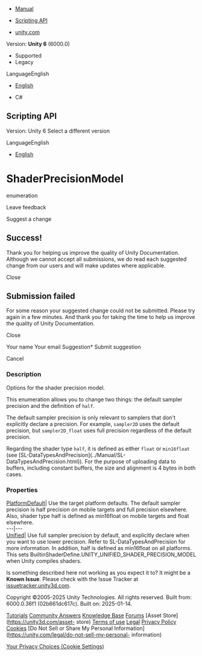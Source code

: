 [ ]()

  * [Manual](../Manual/index.html)
  * [Scripting API](../ScriptReference/index.html)

  * [unity.com](https://unity.com/)

Version: **Unity 6** (6000.0)

  * Supported
  * Legacy

LanguageEnglish

  * [English]()

  * C#

[ ](https://docs.unity3d.com)

## Scripting API

Version: Unity 6 Select a different version

LanguageEnglish

  * [English]()

# ShaderPrecisionModel

enumeration

Leave feedback

Suggest a change

## Success!

Thank you for helping us improve the quality of Unity Documentation. Although
we cannot accept all submissions, we do read each suggested change from our
users and will make updates where applicable.

Close

## Submission failed

For some reason your suggested change could not be submitted. Please <a>try
again</a> in a few minutes. And thank you for taking the time to help us
improve the quality of Unity Documentation.

Close

Your name Your email Suggestion* Submit suggestion

Cancel

[ ]()

### Description

Options for the shader precision model.

This enumeration allows you to change two things: the default sampler
precision and the definition of `half`.  
  
The default sampler precision is only relevant to samplers that don't
explicitly declare a precision. For example, `sampler2D` uses the default
precision, but `sampler2D_float` uses full precision regardless of the default
precision.  
  
Regarding the shader type `half`, it is defined as either `float` or
`min16float` (see [SL-DataTypesAndPrecision](../Manual/SL-
DataTypesAndPrecision.html)). For the purpose of uploading data to buffers,
including constant buffers, the size and alignment is 4 bytes in both cases.

### Properties

[PlatformDefault](ShaderPrecisionModel.PlatformDefault.html)| Use the target
platform defaults. The default sampler precision is half precision on mobile
targets and full precision elsewhere. Also, shader type half is defined as
min16float on mobile targets and float elsewhere.  
---|---  
[Unified](ShaderPrecisionModel.Unified.html)| Use full sampler precision by
default, and explicitly declare when you want to use lower precision. Refer to
SL-DataTypesAndPrecision for more information. In addition, half is defined as
min16float on all platforms. This sets
BuiltinShaderDefine.UNITY_UNIFIED_SHADER_PRECISION_MODEL when Unity compiles
shaders.  
  
Is something described here not working as you expect it to? It might be a
**Known Issue**. Please check with the Issue Tracker at
[issuetracker.unity3d.com](https://issuetracker.unity3d.com).

Copyright ©2005-2025 Unity Technologies. All rights reserved. Built from:
6000.0.36f1 (02b661dc617c). Built on: 2025-01-14.

[Tutorials](https://unity3d.com/learn) [Community
Answers](https://answers.unity3d.com) [Knowledge
Base](https://support.unity3d.com/hc/en-us)
[Forums](https://forum.unity3d.com) [Asset Store](https://unity3d.com/asset-
store) [Terms of use](https://docs.unity3d.com/Manual/TermsOfUse.html)
[Legal](https://unity.com/legal) [Privacy
Policy](https://unity.com/legal/privacy-policy)
[Cookies](https://unity.com/legal/cookie-policy) [Do Not Sell or Share My
Personal Information](https://unity.com/legal/do-not-sell-my-personal-
information)

[Your Privacy Choices (Cookie Settings)](javascript:void\(0\);)

